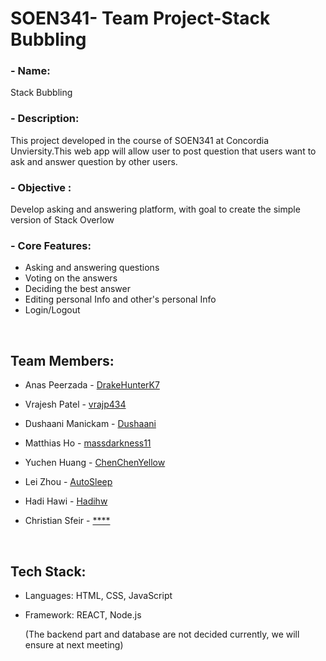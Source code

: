# SOEN341- Team Project-Stack Bubbling

### - Name: 
Stack Bubbling

### - Description: 
This project developed in the course of SOEN341 at Concordia Unviersity.This web app will allow user to post question that users want to ask and answer question by other users.

### - Objective :  
Develop asking and answering platform, with goal to create the simple version of Stack Overlow

### - Core Features:
- Asking and answering questions
- Voting on the answers
- Deciding the best answer
- Editing personal Info and other's personal Info 
- Login/Logout

<br/>

## Team Members:

- Anas Peerzada - [DrakeHunterK7]()

- Vrajesh Patel - [vrajp434]()

- Dushaani Manickam - [Dushaani]()

- Matthias Ho - [massdarkness11]()

- Yuchen Huang - [ChenChenYellow]()

- Lei Zhou - [AutoSleep](https://github.com/AutoSleep)

- Hadi Hawi - [Hadihw]()

- Christian Sfeir - [****]()

<br/>

## Tech Stack:

- Languages: HTML, CSS, JavaScript

- Framework: REACT, Node.js

  (The backend part and database are not decided currently, we will ensure at next meeting)
